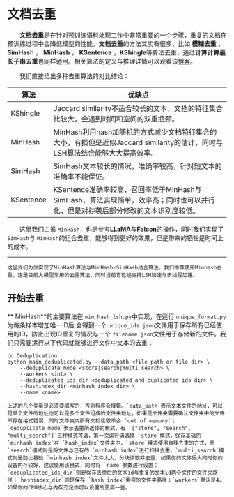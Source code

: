 # 文档去重

**&emsp;&emsp;文档去重**是在针对预训练语料处理工作中非常重要的一个步骤，重复的文档在预训练过程中会降低模型的性能。**文档去重**的方法其实有很多，比如 **模糊去重** ， **SimHash** ， **MinHash** ， **KSentence** ，**KShingle**等算法去重，通过**计算计算最长子串去重**也同样适用。相关算法的定义与推理详情可以观看该[博客](https://zhuanlan.zhihu.com/p/43640234)。

&emsp;&emsp;我们直接给出多种去重算法的对比结论：

| 算法      | 优缺点                                                                                                                          |
| --------- | ------------------------------------------------------------------------------------------------------------------------------- |
| KShingle  | Jaccard similarity不适合较长的文本，文档的特征集合比较大，会遇到时间和空间的双重瓶颈。                                          |
| MinHash   | MinHash利用hash加随机的方式减少文档特征集合的大小，有损但是近似Jaccard similarity的估计，同时与LSH算法结合能够大大提高效率。    |
| SimHash   | SimHash文本较长的情况，准确率较高，针对短文本的准确率不能保证。                                                                 |
| KSentence | KSentence准确率较高，召回率低于MinHash与SimHash，算法实现简单，效率高；同时也可以并行化，但是对抄袭后部分修改的文本识别度较低。 |

&emsp;&emsp;这里我们主推 `MinHash`，也是参考**LLaMA**与**Falcon**的操作，同时我们实现了 `SimHash`与 `MinHash`的组合去重，能够得到更好的效果，但是带来的牺牲是时间上的成本。

---

    这里我们为你实现了MinHash算法与MinHash-SimHash结合算法，我们推荐使用Minhash去重，这是目前大模型常用的去重算法，同时当前它已经支持LSH加速与多线程加速。

## 开始去重

**
    MinHash**的主要算法在 `min_hash_lsh.py`中实现，在运行 `unique_format.py`为每条样本增加唯一ID后,会得到一个 `unique_ids.json`文件用于保存所有已经使用的ID，防止出现ID重复的情况与一个 `filename.json`文件用于存储新的文件。我们只需要运行以下代码就能够进行文件中文本的去重：

```
cd Deduplication
python main_deduplicated.py --data_path <file path or file dir> \
	--deduplicate_mode <store|search|multi_search> \
	--workers <int> \
	--deduplicated_ids_dir <deduplicated and duplicated ids dir> \
	--hashindex_dir <minhash index dir> \
	--name <name>

```

    上述的几个变量是必须要填写的，否则程序会报错。`data_path`表示文本文件的地址，可以是单个文件的地址也可以是多个文件组成的文件夹地址，如果是文件夹需要确认文件夹中的文件不存在格式错误，同时文件夹内所有文档读取不会 `out of memory`；`deduplicate_mode`表示去重所选择的模式，有 `["store", "search", "multi_search"]`三种模式可选，第一次运行请选择 `store`模式，保存基础的 `minhash index`在 `hash_index`文件夹中，`store`模式使用自我去重的方式，而 `search`模式则是将文件与已有的 `minhash index`进行扫描去重，`multi_search`模式则是防止基础 `minhash index`文件太大，分块读取并去重，如果你的文件很大同时你的设备内存较好，建议使用该模式，同时将 `name`参数进行设置；`deduplicated_ids_dir`则是保存去重后的文本id与重复的文本id两个文件的文件夹路径；`hashindex_dir`则是保存 `hash index`索引的文件夹路径；`workers`默认是4，如果你的CPU核心与内存充足你可以设置的更高一些。
